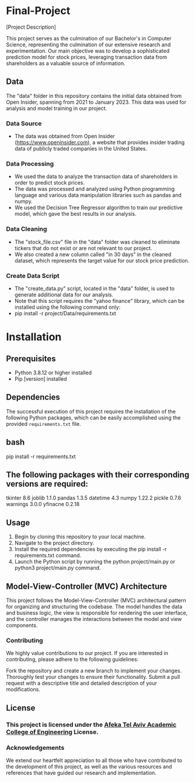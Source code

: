 # Final-Project


[Project Description]

This project serves as the culmination of our Bachelor's in Computer Science, representing the culmination of our extensive research and experimentation. Our main objective was to develop a sophisticated prediction model for stock prices, leveraging transaction data from shareholders as a valuable source of information.

## Data

The "data" folder in this repository contains the initial data obtained from Open Insider, spanning from 2021 to January 2023. This data was used for analysis and model training in our project.

### Data Source
- The data was obtained from Open Insider (https://www.openinsider.com), a website that provides insider trading data of publicly traded companies in the United States.

### Data Processing
- We used the data to analyze the transaction data of shareholders in order to predict stock prices.
- The data was processed and analyzed using Python programming language and various data manipulation libraries such as pandas and numpy.
- We used the Decision Tree Regressor algorithm to train our predictive model, which gave the best results in our analysis.

### Data Cleaning
- The "stock_file.csv" file in the "data" folder was cleaned to eliminate tickers that do not exist or are not relevant to our project.
- We also created a new column called "in 30 days" in the cleaned dataset, which represents the target value for our stock price prediction.

### Create Data Script
- The "create_data.py" script, located in the "data" folder, is used to generate additional data for our analysis.
- Note that this script requires the "yahoo finance" library, which can be installed using the following command only:
- pip install -r project/Data/requirements.txt

# Installation

## Prerequisites
- Python 3.8.12 or higher installed
- Pip [version] installed

## Dependencies
The successful execution of this project requires the installation of the following Python packages, which can be easily accomplished using the provided `requirements.txt` file.

## bash
pip install -r requirements.txt

## The following packages with their corresponding versions are required:

tkinter 8.6
joblib 1.1.0
pandas 1.3.5
datetime 4.3
numpy 1.22.2
pickle 0.7.6
warnings 3.0.0
yfinacne 0.2.18

## Usage

1. Begin by cloning this repository to your local machine.
2. Navigate to the project directory.
3. Install the required dependencies by executing the pip install -r requirements.txt command.
4. Launch the Python script by running the python project/main.py or python3 project/main.py command.

## Model-View-Controller (MVC) Architecture

This project follows the Model-View-Controller (MVC) architectural pattern for organizing and structuring the codebase. The model handles the data and business logic, the view is responsible for rendering the user interface, and the controller manages the interactions between the model and view components.
### Contributing

We highly value contributions to our project. If you are interested in contributing, please adhere to the following guidelines:

 Fork the repository and create a new branch to implement your changes.
Thoroughly test your changes to ensure their functionality.
 Submit a pull request with a descriptive title and detailed description of your modifications.
## License

### This project is licensed under the [Afeka Tel Aviv Academic College of Engineering](https://en.wikipedia.org/wiki/Afeka_College_of_Engineering) License.


### Acknowledgements

We extend our heartfelt appreciation to all those who have contributed to the development of this project, as well as the various resources and references that have guided our research and implementation.
